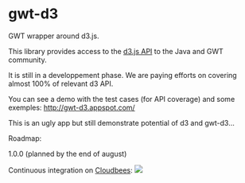 gwt-d3
======

GWT wrapper around d3.js.

This library provides access to the [d3.js API](http://d3js.org/) to the Java and GWT community.

It is still in a developpement phase. We are paying efforts on covering almost 100% of relevant d3 API.

You can see a demo with the test cases (for API coverage) and some exemples:
http://gwt-d3.appspot.com/

This is an ugly app but still demonstrate potential of d3 and gwt-d3... 



Roadmap:

1.0.0 (planned by the end of august) 



Continuous integration on <a href="https://gwt-d3.ci.cloudbees.com/job/CI%20of%20gwt-d3/">Cloudbees</a>:
<a href='https://gwt-d3.ci.cloudbees.com/job/CI%20of%20gwt-d3/'><img src='https://gwt-d3.ci.cloudbees.com/buildStatus/icon?job=CI of gwt-d3'></a>

